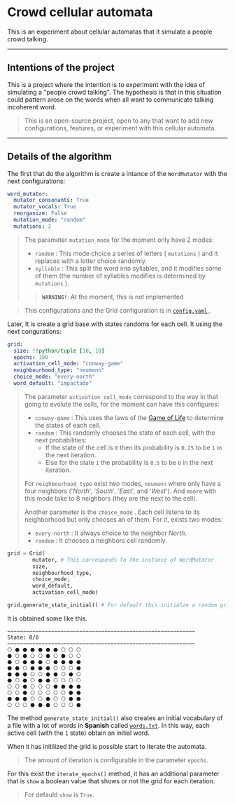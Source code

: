 # Crowd cellular automata

This is an experiment about cellular automatas that it simulate a people crowd talking.

---
## Intentions of the project
This is a project where the intention is to experiment with the idea of simulating a "people crowd talking". The hypothesis is that in this situation could pattern arose on the words when all want to communicate talking incoherent word. 

> This is an open-source project, open to any that want to add new configurations, features, or experiment with this cellular automata.
---
## Details of the algorithm 

The first that do the algorithm is create a intance of  the `WordMutator` with the next configurations:

``` Yaml
word_mutator:
  mutator_consonants: True
  mutator_vocals: True
  reorganize: False
  mutation_mode: "random"
  mutations: 2
```

> The parameter `mutation_mode` for the moment only have 2 modes:
> - `random` : This mode choice a series of letters ( `mutations` ) and it replaces with a letter choice randomly.
> - `syllable` : This split the word into syllables, and it modifies some of them (the number of syllables modifies is determined by `mutations` ).  
>> **`WARNING!`**: At the moment, this is not implemented

> This configurations and the Grid configuration is in [ `config.yaml` ](statics/config.yaml).

Later, It is create a grid base with states randoms for each cell. It using the next congurations:

``` Yaml
grid:
  size: !!python/tuple [10, 10]
  epochs: 100
  activation_cell_mode: "conway-game"
  neighbourhood_type: "neumann"
  choice_mode: "every-north"
  word_default: "impactado"
```

> The parameter `activation_cell_mode` correspond to the way in that going to evolute the cells, for the moment can have this configures:
> - `conway-game` : This uses the laws of the [Game of Life](https://en.wikipedia.org/wiki/Conway%27s_Game_of_Life) to determine the states of each cell.
> - `random` : This randomly chooses the state of each cell, with the next probabilities:
>   - If the state of the cell is `0` then its probability is `0.25` to be `1` in the next iteration.
>   - Else for the state `1` the probability is `0.5` to be `0` in the next iteration.
>  
> For `neighbourhood_type` exist two modes, `neumann` where only have a four neighbors ('*North*', '*South*', '*East*', and '*West*'). And `moore` with this mode take to 8 neighbors (they are the next to the cell).
>
> Another parameter is the `choice_mode` . Each cell listens to its neighborhood but only chooses an of them. For it, exists two modes:
> - `every-north` : It always choice to the neighbor *North*.
> - `random` : It chooses a neighbors cell randomly.

``` Python
grid = Grid(
        mutator, # This corresponds to the instance of WordMutator
        size, 
        neighbourhood_type,  
        choice_mode,
        word_default,
        activation_cell_mode)

grid.generate_state_initial() # For default this initialze a random grid 
```
It is obtained some like this.

```
~~~~~~~~~~~~~~~~~~~~~~~~~~~~~~~~~~~~~~~~~~~~~~~~~~~~~~~~~~~~
State: 0/0
~~~~~~~~~~~~~~~~~~~~~~~~~~~~~~~~~~~~~~~~~~~~~~~~~~~~~~~~~~~~
⎔ ⬣ ⬣ ⬣ ⬣ ⬣ ⬣ ⎔ ⎔ ⎔ 
⬣ ⎔ ⬣ ⎔ ⎔ ⬣ ⎔ ⬣ ⎔ ⎔ 
⬣ ⎔ ⬣ ⬣ ⬣ ⎔ ⬣ ⬣ ⬣ ⬣ 
⬣ ⬣ ⎔ ⬣ ⬣ ⬣ ⎔ ⎔ ⎔ ⬣ 
⬣ ⬣ ⬣ ⎔ ⎔ ⬣ ⬣ ⎔ ⬣ ⎔ 
⬣ ⎔ ⬣ ⎔ ⬣ ⬣ ⎔ ⎔ ⎔ ⎔ 
⎔ ⎔ ⬣ ⎔ ⎔ ⎔ ⬣ ⬣ ⬣ ⬣ 
⎔ ⎔ ⬣ ⎔ ⎔ ⎔ ⎔ ⎔ ⬣ ⬣ 
⬣ ⬣ ⬣ ⎔ ⎔ ⬣ ⎔ ⎔ ⬣ ⬣ 
⎔ ⎔ ⎔ ⬣ ⬣ ⬣ ⎔ ⎔ ⎔ ⬣ 
```
The method `generate_state_initial()` also creates an initial vocabulary of a file with a lot of words in **Spanish** called [`words.txt`](statics/words.txt). In this way, each active cell (with the `1` state) obtain an initial word.

When it has initilized the grid is possible start to iterate the automata. 
> The amount of iteration is configurable in the parameter `epochs`. 

For this exist the `iterate_epochs()` method, it has an additional parameter that is `show` a boolean value that shows or not the grid for each iteration.
> For defauld `show` is `True`.


